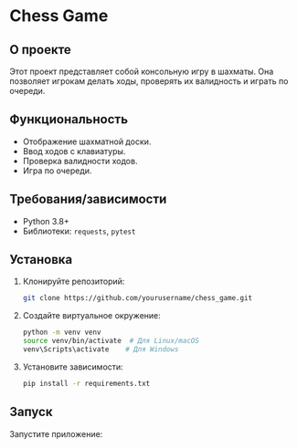 # Chess Game

## О проекте

Этот проект представляет собой консольную игру в шахматы. Она позволяет игрокам делать ходы, проверять их валидность и играть по очереди.

## Функциональность

- Отображение шахматной доски.
- Ввод ходов с клавиатуры.
- Проверка валидности ходов.
- Игра по очереди.

## Требования/зависимости

- Python 3.8+
- Библиотеки: `requests`, `pytest`

## Установка

1. Клонируйте репозиторий:

   ```bash
   git clone https://github.com/yourusername/chess_game.git
   ```

2. Создайте виртуальное окружение:

   ```bash
   python -m venv venv
   source venv/bin/activate  # Для Linux/macOS
   venv\Scripts\activate    # Для Windows
   ```

3. Установите зависимости:

   ```bash
   pip install -r requirements.txt
   ```

## Запуск

Запустите приложение: